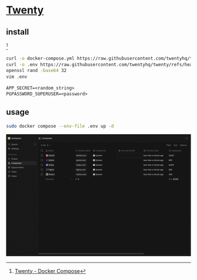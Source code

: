 # [Twenty](https://github.com/twentyhq/twenty)

## install

[^1]

```sh
curl -o docker-compose.yml https://raw.githubusercontent.com/twentyhq/twenty/refs/heads/main/packages/twenty-docker/docker-compose.yml
curl -o .env https://raw.githubusercontent.com/twentyhq/twenty/refs/heads/main/packages/twenty-docker/.env.example
openssl rand -base64 32
vim .env
```

```
APP_SECRET=<random_string>
PGPASSWORD_SUPERUSER=<password>
```

## usage

```sh
sudo docker compose --env-file .env up -d
```

[^1]: [Twenty - Docker Compose](https://twenty.com/developers/section/self-hosting/docker-compose)

![twenty](/_image/srv/twenty.png)
